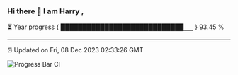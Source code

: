### Hi there 👋 I am Harry , 

⏳ Year progress { ████████████████████████████▁▁ } 93.45 %

---

⏰ Updated on Fri, 08 Dec 2023 02:33:26 GMT

![Progress Bar CI](https://github.com/duykhang68/duykhang68/workflows/Progress%20Bar%20CI/badge.svg)
